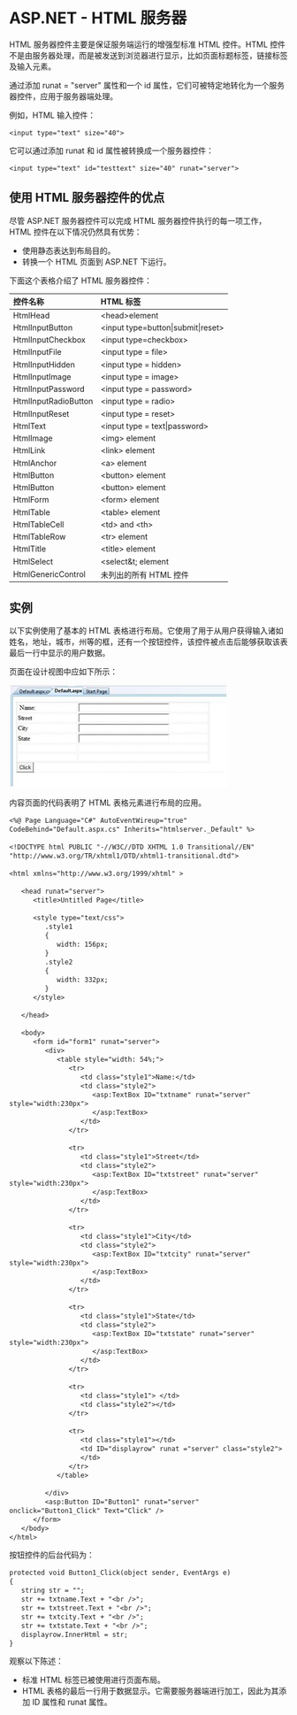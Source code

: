 # ASP.NET - HTML 服务器

HTML 服务器控件主要是保证服务端运行的增强型标准 HTML 控件。HTML 控件不是由服务器处理，而是被发送到浏览器进行显示，比如页面标题标签，链接标签及输入元素。

通过添加 runat = "server" 属性和一个 id 属性，它们可被特定地转化为一个服务器控件，应用于服务器端处理。

例如，HTML 输入控件：

```
<input type="text" size="40">
```

它可以通过添加 runat 和 id 属性被转换成一个服务器控件：

```
<input type="text" id="testtext" size="40" runat="server">
```

## 使用 HTML 服务器控件的优点

尽管 ASP.NET 服务器控件可以完成 HTML 服务器控件执行的每一项工作，HTML 控件在以下情况仍然具有优势：

- 使用静态表达到布局目的。
- 转换一个 HTML 页面到 ASP.NET 下运行。

下面这个表格介绍了 HTML 服务器控件：

|控件名称|HTML 标签|
|:--------|:-------|
|HtmlHead|\<head\>element|
|HtmlInputButton|\<input type=button\|submit\|reset\>|
|HtmlInputCheckbox|\<input type=checkbox\>|
|HtmlInputFile|\<input type = file>|
|HtmlInputHidden|\<input type = hidden>|
|HtmlInputImage|\<input type = image>|
|HtmlInputPassword|\<input type = password>|
|HtmlInputRadioButton|\<input type = radio>|
|HtmlInputReset|\<input type = reset>|
|HtmlText|\<input type = text\|password>|
|HtmlImage|\<img> element|
|HtmlLink|\<link> element|
|HtmlAnchor|\<a> element|
|HtmlButton|\<button> element|
|HtmlButton|\<button> element|
|HtmlForm|\<form> element|
|HtmlTable|\<table> element|
|HtmlTableCell|\<td> and \<th>|
|HtmlTableRow|\<tr> element|
|HtmlTitle|\<title> element|
|HtmlSelect|\<select&t; element|
|HtmlGenericControl|未列出的所有 HTML 控件|

## 实例

以下实例使用了基本的 HTML 表格进行布局。它使用了用于从用户获得输入诸如姓名，地址，城市，州等的框，还有一个按钮控件，该控件被点击后能够获取该表最后一行中显示的用户数据。

页面在设计视图中应如下所示：

![image](images/asp.net_server_controls.jpg)

内容页面的代码表明了 HTML 表格元素进行布局的应用。

```
<%@ Page Language="C#" AutoEventWireup="true" CodeBehind="Default.aspx.cs" Inherits="htmlserver._Default" %>

<!DOCTYPE html PUBLIC "-//W3C//DTD XHTML 1.0 Transitional//EN" "http://www.w3.org/TR/xhtml1/DTD/xhtml1-transitional.dtd">

<html xmlns="http://www.w3.org/1999/xhtml" >

   <head runat="server">
      <title>Untitled Page</title>
      
      <style type="text/css">
         .style1
         {  
            width: 156px;
         }
         .style2
         {
            width: 332px;
         }
      </style>
      
   </head>
   
   <body>
      <form id="form1" runat="server">
         <div>
            <table style="width: 54%;">
               <tr>
                  <td class="style1">Name:</td>
                  <td class="style2">
                     <asp:TextBox ID="txtname" runat="server"  style="width:230px">
                     </asp:TextBox>
                  </td>
               </tr>
				
               <tr>
                  <td class="style1">Street</td>
                  <td class="style2">
                     <asp:TextBox ID="txtstreet" runat="server"  style="width:230px">
                     </asp:TextBox>
                  </td>
               </tr>
				
               <tr>
                  <td class="style1">City</td>
                  <td class="style2">
                     <asp:TextBox ID="txtcity" runat="server"  style="width:230px">
                     </asp:TextBox>
                  </td>
               </tr>
				
               <tr>
                  <td class="style1">State</td>
                  <td class="style2">
                     <asp:TextBox ID="txtstate" runat="server" style="width:230px">
                     </asp:TextBox>
                  </td>
               </tr>
				
               <tr>
                  <td class="style1"> </td>
                  <td class="style2"></td>
               </tr>
				
               <tr>
                  <td class="style1"></td>
                  <td ID="displayrow" runat ="server" class="style2">
                  </td>
               </tr>
            </table>
            
         </div>
         <asp:Button ID="Button1" runat="server" onclick="Button1_Click" Text="Click" />
      </form>
   </body>
</html>
```

按钮控件的后台代码为：

```
protected void Button1_Click(object sender, EventArgs e)
{
   string str = "";
   str += txtname.Text + "<br />";
   str += txtstreet.Text + "<br />";
   str += txtcity.Text + "<br />";
   str += txtstate.Text + "<br />";
   displayrow.InnerHtml = str;
}
```

观察以下陈述：

- 标准 HTML 标签已被使用进行页面布局。
- HTML 表格的最后一行用于数据显示。它需要服务器端进行加工，因此为其添加 ID 属性和 runat 属性。

